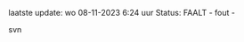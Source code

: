 laatste update: 
wo 08-11-2023  6:24   uur 
Status: FAALT - fout - 
<div class="service R">svn</div>